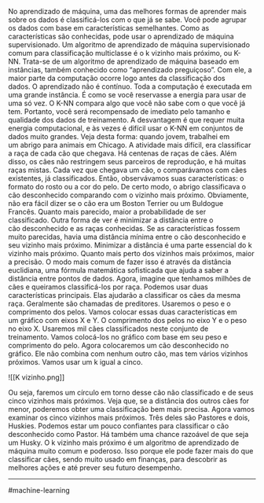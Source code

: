 
No aprendizado de máquina, uma das melhores formas de aprender mais sobre os dados é classificá-los com o que já se sabe. Você pode agrupar os dados com base em características semelhantes. Como as características são conhecidas, pode usar o aprendizado de máquina supervisionado. Um algoritmo de aprendizado de máquina supervisionado comum para classificação multiclasse é o k vizinho mais próximo, ou K-NN. Trata-se de um algoritmo de aprendizado de máquina baseado em instâncias, também conhecido como “aprendizado preguiçoso”. Com ele, a maior parte da computação ocorre logo antes da classificação dos dados. O aprendizado não é contínuo. Toda a computação é executada em uma grande instância. É como se você reservasse a energia para usar de uma só vez. O K-NN compara algo que você não sabe com o que você já tem. Portanto, você será recompensado de imediato pelo tamanho e qualidade dos dados de treinamento. A desvantagem é que requer muita energia computacional, e às vezes é difícil usar o K-NN em conjuntos de dados muito grandes. Veja desta forma: quando jovem, trabalhei em um abrigo para animais em Chicago. A atividade mais difícil, era classificar a raça de cada cão que chegava. Há centenas de raças de cães. Além disso, os cães não restringem seus parceiros de reprodução, e há muitas raças mistas. Cada vez que chegava um cão, o comparávamos com cães existentes, já classificados. Então, observávamos suas características: o formato do rosto ou a cor do pelo. De certo modo, o abrigo classificava o cão desconhecido comparando com o vizinho mais próximo. Obviamente, não era fácil dizer se o cão era um Boston Terrier ou um Buldogue Francês. Quanto mais parecido, maior a probabilidade de ser classificado. Outra forma de ver é minimizar a distância entre o cão desconhecido e as raças conhecidas. Se as características fossem muito parecidas, havia uma distância mínima entre o cão desconhecido e seu vizinho mais próximo. Minimizar a distância é uma parte essencial do k vizinho mais próximo. Quanto mais perto dos vizinhos mais próximos, maior a precisão. O modo mais comum de fazer isso é através da distância euclidiana, uma fórmula matemática sofisticada que ajuda a saber a distância entre pontos de dados. Agora, imagine que tenhamos milhões de cães e queiramos classificá-los por raça. Podemos usar duas características principais. Elas ajudarão a classificar os cães da mesma raça. Geralmente são chamadas de preditores. Usaremos o peso e o comprimento dos pelos. Vamos colocar essas duas características em um gráfico com eixos X e Y. O comprimento dos pelos no eixo Y e o peso no eixo X. Usaremos mil cães classificados neste conjunto de treinamento. Vamos colocá-los no gráfico com base em seu peso e comprimento do pelo. Agora colocaremos um cão desconhecido no gráfico. Ele não combina com nenhum outro cão, mas tem vários vizinhos próximos. Vamos usar um k igual a cinco.

![[K vizinho.png]]

Ou seja, faremos um círculo em torno desse cão não classificado e de seus cinco vizinhos mais próximos. Veja que, se a distância dos outros cães for menor, poderemos obter uma classificação bem mais precisa. Agora vamos examinar os cinco vizinhos mais próximos. Três deles são Pastores e dois, Huskies. Podemos estar um pouco confiantes para classificar o cão desconhecido como Pastor. Há também uma chance razoável de que seja um Husky. O k vizinho mais próximo é um algoritmo de aprendizado de máquina muito comum e poderoso. Isso porque ele pode fazer mais do que classificar cães, sendo muito usado em finanças, para descobrir as melhores ações e até prever seu futuro desempenho.

---
#machine-learning 